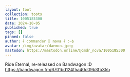 ```yaml
---
layout: toot
collection: toots
title: 1005185300
date: 2024-10-05
published: true
tags: []
pinned: false
author: ⸸ commander ░ nova ⸸ :~$
avatar: /img/avatar/daemon.jpeg
mastodon: https://mastodon.online/@cmdr_nova/1005185300
---
```


Ride Eternal, re-released on Bandwagon :D https://bandwagon.fm/6701bd124f5a40c09b3fb35b

